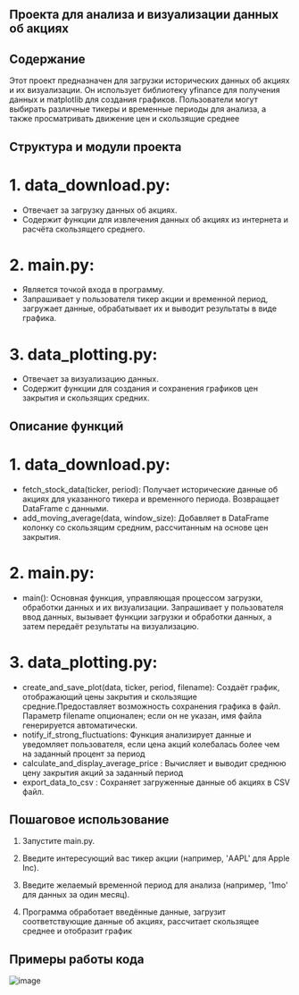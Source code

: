 ## Проекта для анализа и визуализации данных об акциях

## Содержание
Этот проект предназначен для загрузки исторических данных об акциях и их визуализации. Он использует библиотеку yfinance для получения данных и matplotlib для создания графиков.
Пользователи могут выбирать различные тикеры и временные периоды для анализа, а также просматривать движение цен и скользящие среднее

## Структура и модули проекта
# 1. data_download.py:
- Отвечает за загрузку данных об акциях.
- Содержит функции для извлечения данных об акциях из интернета и расчёта скользящего среднего.

# 2. main.py:
- Является точкой входа в программу.
- Запрашивает у пользователя тикер акции и временной период, загружает данные, обрабатывает их и выводит результаты в виде графика.

# 3. data_plotting.py:
- Отвечает за визуализацию данных.
- Содержит функции для создания и сохранения графиков цен закрытия и скользящих средних.

## Описание функций
# 1. data_download.py:
- fetch_stock_data(ticker, period): Получает исторические данные об акциях для указанного тикера и временного периода. Возвращает DataFrame с данными.
- add_moving_average(data, window_size): Добавляет в DataFrame колонку со скользящим средним, рассчитанным на основе цен закрытия.
# 2. main.py:
- main(): Основная функция, управляющая процессом загрузки, обработки данных и их визуализации. Запрашивает у пользователя ввод данных, вызывает функции загрузки и обработки данных, а затем передаёт результаты на визуализацию.

# 3. data_plotting.py:
- create_and_save_plot(data, ticker, period, filename): Создаёт график, отображающий цены закрытия и скользящие средние.Предоставляет возможность сохранения графика в файл. Параметр filename опционален; если он не указан, имя файла генерируется автоматически.
- notify_if_strong_fluctuations: Функция анализирует данные и уведомляет пользователя, если цена акций колебалась более чем на заданный процент за период
- calculate_and_display_average_price : Вычисляет и выводит среднюю цену закрытия акций за заданный период
- export_data_to_csv :  Cохраняет загруженные данные об акциях в CSV файл.
## Пошаговое использование
1. Запустите main.py.

2. Введите интересующий вас тикер акции (например, 'AAPL' для Apple Inc).

3. Введите желаемый временной период для анализа (например, '1mo' для данных за один месяц).

4. Программа обработает введённые данные, загрузит соответствующие данные об акциях, рассчитает скользящее среднее и отобразит график

## Примеры работы кода
![image](https://github.com/user-attachments/assets/f2bc402b-c0f0-4e63-9869-61f696d704f4)

